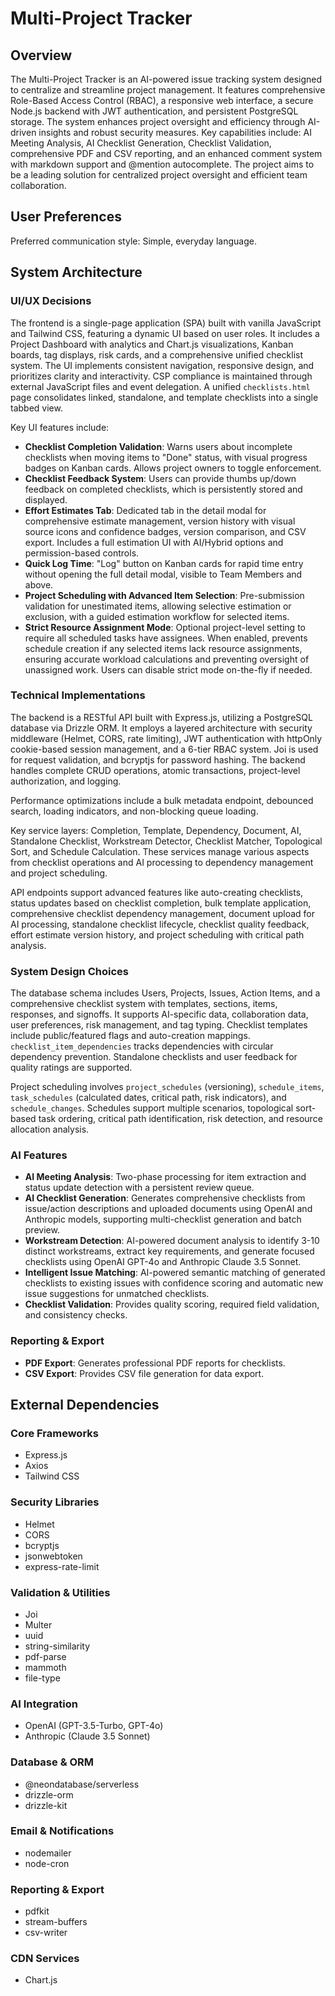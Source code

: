 # Multi-Project Tracker

## Overview
The Multi-Project Tracker is an AI-powered issue tracking system designed to centralize and streamline project management. It features comprehensive Role-Based Access Control (RBAC), a responsive web interface, a secure Node.js backend with JWT authentication, and persistent PostgreSQL storage. The system enhances project oversight and efficiency through AI-driven insights and robust security measures. Key capabilities include: AI Meeting Analysis, AI Checklist Generation, Checklist Validation, comprehensive PDF and CSV reporting, and an enhanced comment system with markdown support and @mention autocomplete. The project aims to be a leading solution for centralized project oversight and efficient team collaboration.

## User Preferences
Preferred communication style: Simple, everyday language.

## System Architecture

### UI/UX Decisions
The frontend is a single-page application (SPA) built with vanilla JavaScript and Tailwind CSS, featuring a dynamic UI based on user roles. It includes a Project Dashboard with analytics and Chart.js visualizations, Kanban boards, tag displays, risk cards, and a comprehensive unified checklist system. The UI implements consistent navigation, responsive design, and prioritizes clarity and interactivity. CSP compliance is maintained through external JavaScript files and event delegation. A unified `checklists.html` page consolidates linked, standalone, and template checklists into a single tabbed view.

Key UI features include:
-   **Checklist Completion Validation**: Warns users about incomplete checklists when moving items to "Done" status, with visual progress badges on Kanban cards. Allows project owners to toggle enforcement.
-   **Checklist Feedback System**: Users can provide thumbs up/down feedback on completed checklists, which is persistently stored and displayed.
-   **Effort Estimates Tab**: Dedicated tab in the detail modal for comprehensive estimate management, version history with visual source icons and confidence badges, version comparison, and CSV export. Includes a full estimation UI with AI/Hybrid options and permission-based controls.
-   **Quick Log Time**: "Log" button on Kanban cards for rapid time entry without opening the full detail modal, visible to Team Members and above.
-   **Project Scheduling with Advanced Item Selection**: Pre-submission validation for unestimated items, allowing selective estimation or exclusion, with a guided estimation workflow for selected items.
-   **Strict Resource Assignment Mode**: Optional project-level setting to require all scheduled tasks have assignees. When enabled, prevents schedule creation if any selected items lack resource assignments, ensuring accurate workload calculations and preventing oversight of unassigned work. Users can disable strict mode on-the-fly if needed.

### Technical Implementations
The backend is a RESTful API built with Express.js, utilizing a PostgreSQL database via Drizzle ORM. It employs a layered architecture with security middleware (Helmet, CORS, rate limiting), JWT authentication with httpOnly cookie-based session management, and a 6-tier RBAC system. Joi is used for request validation, and bcryptjs for password hashing. The backend handles complete CRUD operations, atomic transactions, project-level authorization, and logging.

Performance optimizations include a bulk metadata endpoint, debounced search, loading indicators, and non-blocking queue loading.

Key service layers: Completion, Template, Dependency, Document, AI, Standalone Checklist, Workstream Detector, Checklist Matcher, Topological Sort, and Schedule Calculation. These services manage various aspects from checklist operations and AI processing to dependency management and project scheduling.

API endpoints support advanced features like auto-creating checklists, status updates based on checklist completion, bulk template application, comprehensive checklist dependency management, document upload for AI processing, standalone checklist lifecycle, checklist quality feedback, effort estimate version history, and project scheduling with critical path analysis.

### System Design Choices
The database schema includes Users, Projects, Issues, Action Items, and a comprehensive checklist system with templates, sections, items, responses, and signoffs. It supports AI-specific data, collaboration data, user preferences, risk management, and tag typing. Checklist templates include public/featured flags and auto-creation mappings. `checklist_item_dependencies` tracks dependencies with circular dependency prevention. Standalone checklists and user feedback for quality ratings are supported.

Project scheduling involves `project_schedules` (versioning), `schedule_items`, `task_schedules` (calculated dates, critical path, risk indicators), and `schedule_changes`. Schedules support multiple scenarios, topological sort-based task ordering, critical path identification, risk detection, and resource allocation analysis.

### AI Features
-   **AI Meeting Analysis**: Two-phase processing for item extraction and status update detection with a persistent review queue.
-   **AI Checklist Generation**: Generates comprehensive checklists from issue/action descriptions and uploaded documents using OpenAI and Anthropic models, supporting multi-checklist generation and batch preview.
-   **Workstream Detection**: AI-powered document analysis to identify 3-10 distinct workstreams, extract key requirements, and generate focused checklists using OpenAI GPT-4o and Anthropic Claude 3.5 Sonnet.
-   **Intelligent Issue Matching**: AI-powered semantic matching of generated checklists to existing issues with confidence scoring and automatic new issue suggestions for unmatched checklists.
-   **Checklist Validation**: Provides quality scoring, required field validation, and consistency checks.

### Reporting & Export
-   **PDF Export**: Generates professional PDF reports for checklists.
-   **CSV Export**: Provides CSV file generation for data export.

## External Dependencies

### Core Frameworks
-   Express.js
-   Axios
-   Tailwind CSS

### Security Libraries
-   Helmet
-   CORS
-   bcryptjs
-   jsonwebtoken
-   express-rate-limit

### Validation & Utilities
-   Joi
-   Multer
-   uuid
-   string-similarity
-   pdf-parse
-   mammoth
-   file-type

### AI Integration
-   OpenAI (GPT-3.5-Turbo, GPT-4o)
-   Anthropic (Claude 3.5 Sonnet)

### Database & ORM
-   @neondatabase/serverless
-   drizzle-orm
-   drizzle-kit

### Email & Notifications
-   nodemailer
-   node-cron

### Reporting & Export
-   pdfkit
-   stream-buffers
-   csv-writer

### CDN Services
-   Chart.js